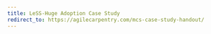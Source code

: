 ```yaml
---
title: LeSS-Huge Adoption Case Study
redirect_to: https://agilecarpentry.com/mcs-case-study-handout/ 
---
```

